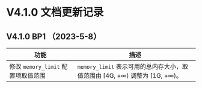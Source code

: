 # V4.1.0 文档更新记录

## V4.1.0 BP1 （2023-5-8）

| 功能 | 描述|
|------|------|
| 修改 `memory_limit` 配置项取值范围 |`memory_limit` 表示可用的总内存大小，取值范围由 [4G, +∞) 调整为 [1G, +∞)。|
